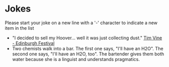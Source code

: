 # Jokes

Please start your joke on a new line with a '-' character to indicate a new item in the list

 - "I decided to sell my Hoover... well it was just collecting dust." [Tim Vine - Edinburgh Festival](https://www.bbc.co.uk/news/uk-scotland-edinburgh-east-fife-28838287)
 - Two chemists walk into a bar. The first one says, "I'll have an H2O". The second one says, "I'll have an H2O, too". The bartender gives them both water because she is a linguist and understands pragmatics.
